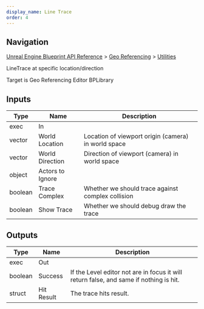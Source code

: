 ```yaml
---
display_name: Line Trace
order: 4
---
```

## Navigation

[Unreal Engine Blueprint API Reference](https://dev.epicgames.com/documentation/en-us/unreal-engine/BlueprintAPI) > [Geo Referencing](https://dev.epicgames.com/documentation/en-us/unreal-engine/BlueprintAPI/GeoReferencing) > [Utilities](https://dev.epicgames.com/documentation/en-us/unreal-engine/BlueprintAPI/GeoReferencing/Utilities)

LineTrace at specific location/direction

Target is Geo Referencing Editor BPLibrary

## Inputs

| Type | Name | Description |
| --- | --- | --- |
| exec | In |  |
| vector | World Location | Location of viewport origin (camera) in world space |
| vector | World Direction | Direction of viewport (camera) in world space |
| object | Actors to Ignore |  |
| boolean | Trace Complex | Whether we should trace against complex collision |
| boolean | Show Trace | Whether we should debug draw the trace |

## Outputs

| Type | Name | Description |
| --- | --- | --- |
| exec | Out |  |
| boolean | Success | If the Level editor not are in focus it will return false, and same if nothing is hit. |
| struct | Hit Result | The trace hits result. |
